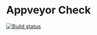 # Appveyor Check
[![Build status](https://ci.appveyor.com/api/projects/status/2xi1yb3cyb4ul1l6?svg=true)](https://ci.appveyor.com/project/Katrina-L/ajs-homeworks-symbols-iterators-generators-symbols-deu7a)